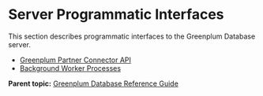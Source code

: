 # Server Programmatic Interfaces 

This section describes programmatic interfaces to the Greenplum Database server.

-   [Greenplum Partner Connector API](gppc.html)
-   [Background Worker Processes](bgworker.html)

**Parent topic:** [Greenplum Database Reference Guide](../ref_guide.html)

